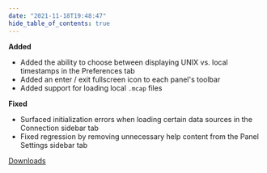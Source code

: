 ```yaml
---
date: "2021-11-18T19:48:47"
hide_table_of_contents: true
---
```

**Added**
- Added the ability to choose between displaying UNIX vs. local timestamps in the Preferences tab
- Added an enter / exit fullscreen icon to each panel's toolbar
- Added support for loading local `.mcap` files

**Fixed**
- Surfaced initialization errors when loading certain data sources in the Connection sidebar tab
- Fixed regression by removing unnecessary help content from the Panel Settings sidebar tab


[Downloads](https://github.com/foxglove/studio/releases/tag/v0.22.1)
